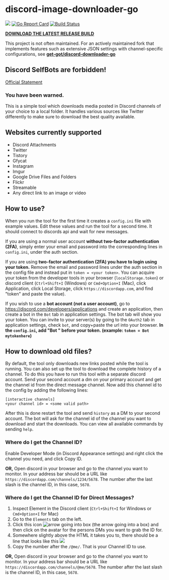 # discord-image-downloader-go
[<img src="https://img.shields.io/badge/Support-me!-orange.svg">](https://www.paypal.me/swk)
[![Go Report Card](https://goreportcard.com/badge/github.com/Seklfreak/discord-image-downloader-go)](https://goreportcard.com/report/github.com/Seklfreak/discord-image-downloader-go)
[![Build Status](https://travis-ci.com/Seklfreak/discord-image-downloader-go.svg?branch=master)](https://travis-ci.com/Seklfreak/discord-image-downloader-go)

[**DOWNLOAD THE LATEST RELEASE BUILD**](https://github.com/Seklfreak/discord-image-downloader-go/releases/latest)

This project is not often maintained. For an actively maintained fork that implements features such as extensive JSON settings with channel-specific configurations, see [**get-got/discord-downloader-go**](https://github.com/get-got/discord-downloader-go)

## Discord SelfBots are forbidden!
[Official Statement](https://support.discordapp.com/hc/en-us/articles/115002192352-Automated-user-accounts-self-bots-)
### You have been warned.

This is a simple tool which downloads media posted in Discord channels of your choice to a local folder. It handles various sources like Twitter differently to make sure to download the best quality available.

## Websites currently supported
- Discord Attachments
- Twitter
- Tistory
- Gfycat
- Instagram
- Imgur
- Google Drive Files and Folders
- Flickr
- Streamable
- Any direct link to an image or video

## How to use?
When you run the tool for the first time it creates a `config.ini` file with example values. Edit these values and run the tool for a second time. It should connect to discords api and wait for new messages.

If you are using a normal user account **without two-factor authentication (2FA)**, simply enter your email and password into the corresponding lines in `config.ini`, under the auth section.

If you are using **two-factor authentication (2FA) you have to login using your token.** Remove the email and password lines under the auth section in the config file and instead put in `token = <your token>`. You can acquire your token from the developer tools in your browser (`localStorage.token`) or discord client (`Ctrl+Shift+I` (Windows) or `Cmd+Option+I` (Mac), click Application, click Local Storage, click `https://discordapp.com`, and find "token" and paste the value).

If you wish to use a **bot account (not a user account)**, go to https://discord.com/developers/applications and create an application, then create a bot in the `Bot` tab in application settings. The bot tab will show you your token. You can invite to your server(s) by going to the `OAuth2` tab in application settings, check `bot`, and copy+paste the url into your browser. **In the `config.ini`, add "Bot " before your token. (example: `token = Bot mytokenhere`)**

## How to download old files?
By default, the tool only downloads new links posted while the tool is running. You can also set up the tool to download the complete history of a channel. To do this you have to run this tool with a separate discord account. Send your second account a dm on your primary account and get the channel id from the direct message channel. Now add this channel id to the config by adding the following lines:
```
[interactive channels]
<your channel id> = <some valid path>
```
After this is done restart the tool and send `history` as a DM to your second account. The bot will ask for the channel id of the channel you want to download and start the downloads. You can view all available commands by sending `help`.

### Where do I get the Channel ID?
Enable Developer Mode (in Discord Appearance settings) and right click the channel you need, and click Copy ID.

**OR,** Open discord in your browser and go to the channel you want to monitor. In your address bar should be a URL like `https://discordapp.com/channels/1234/5678`. The number after the last slash is the channel ID, in this case, `5678`.

### Where do I get the Channel ID for Direct Messages?
1. Inspect Element in the Discord client (`Ctrl+Shift+I` for Windows or `Cmd+Option+I` for Mac)
1. Go to the `Elements` tab on the left.
1. Click this icon ![arrow going into box](https://i.imgur.com/PkDOCyZ.png) (the arrow going into a box) and then click on the avatar for the persons DMs you want to grab the ID for.
1. Somewhere slightly above the HTML it takes you to, there should be a line that looks like this ![](https://i.imgur.com/614rZnX.png)
1. Copy the number after the `/@me/`. That is your Channel ID to use.

**OR,** Open discord in your browser and go to the channel you want to monitor. In your address bar should be a URL like `https://discordapp.com/channels/@me/5678`. The number after the last slash is the channel ID, in this case, `5678`.